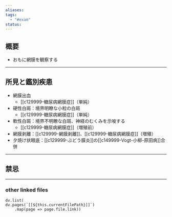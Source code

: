 ```yaml
---
aliases: 
tags:
  - "#exam"
status:
---
```

## 概要
- おもに網膜を観察する
---
## 所見と鑑別疾患
- 網膜出血
	- [[c129999-糖尿病網膜症]]（単純）
- 硬性白斑：境界明瞭な小粒の白斑
	- [[c129999-糖尿病網膜症]]（単純）
- 軟性白斑：境界不明瞭な白斑、神経のむくみを示唆する
	- [[c129999-糖尿病網膜症]]（増殖前）
- 網膜剥離：[[c129999-網膜剥離]]、[[c129999-糖尿病網膜症]]（増殖）
- 夕焼け状眼底：[[c129999-ぶどう膜炎]]の[[c149999-Vogt-小柳-原田病]]合併
---
## 禁忌
---
### other linked files
```dataviewjs
dv.list(
dv.pages(`[[${this.currentFilePath}]]`)
	.map(page => page.file.link))
```

